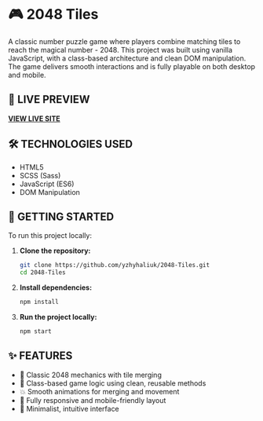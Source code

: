 # 🎮 2048 Tiles

A classic number puzzle game where players combine matching tiles to reach the magical number - 2048. This project was built using vanilla JavaScript, with a class-based architecture and clean DOM manipulation. The game delivers smooth interactions and is fully playable on both desktop and mobile.

## 🔗 LIVE PREVIEW
**[VIEW LIVE SITE](https://yzhyhaliuk.github.io/2048-Tiles/)**

## 🛠 TECHNOLOGIES USED
- HTML5
- SCSS (Sass)
- JavaScript (ES6)
- DOM Manipulation

## 🚀 GETTING STARTED
To run this project locally:

1. **Clone the repository:**

   ```bash
   git clone https://github.com/yzhyhaliuk/2048-Tiles.git
   cd 2048-Tiles
   ```

2. **Install dependencies:**

   ```bash
   npm install
   ```

3. **Run the project locally:**

   ```bash
   npm start
   ```

## ✨ FEATURES
  - 🔢 Classic 2048 mechanics with tile merging
  - 🧠 Class-based game logic using clean, reusable methods
  - 💥 Smooth animations for merging and movement
  - 📱 Fully responsive and mobile-friendly layout
  - 🎨 Minimalist, intuitive interface
